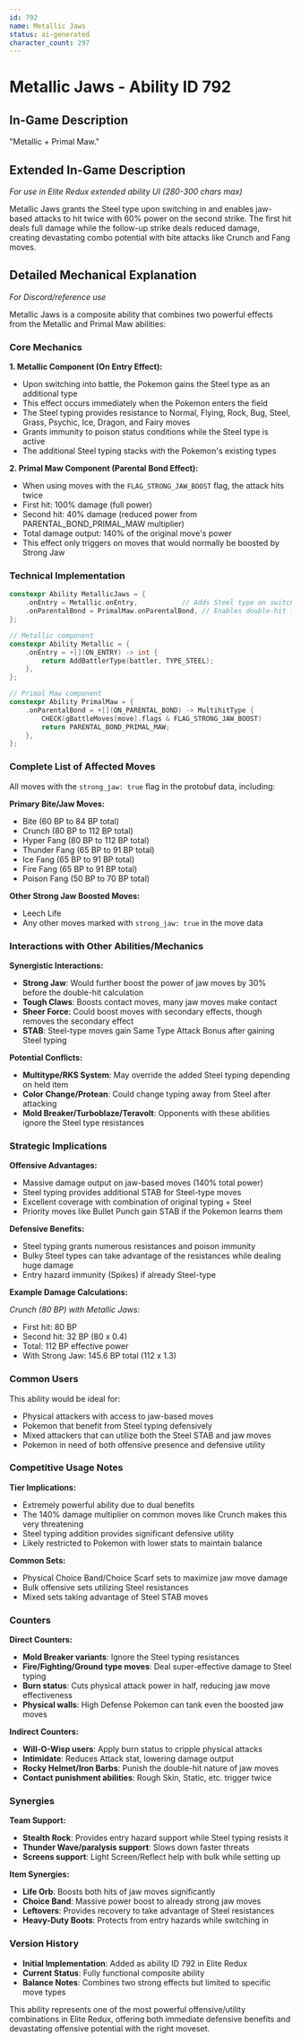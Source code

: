 ```yaml
---
id: 792
name: Metallic Jaws
status: ai-generated
character_count: 297
---
```


# Metallic Jaws - Ability ID 792

## In-Game Description
"Metallic + Primal Maw."

## Extended In-Game Description
*For use in Elite Redux extended ability UI (280-300 chars max)*

Metallic Jaws grants the Steel type upon switching in and enables jaw-based attacks to hit twice with 60% power on the second strike. The first hit deals full damage while the follow-up strike deals reduced damage, creating devastating combo potential with bite attacks like Crunch and Fang moves.

## Detailed Mechanical Explanation
*For Discord/reference use*

Metallic Jaws is a composite ability that combines two powerful effects from the Metallic and Primal Maw abilities:

### Core Mechanics

**1. Metallic Component (On Entry Effect):**
- Upon switching into battle, the Pokemon gains the Steel type as an additional type
- This effect occurs immediately when the Pokemon enters the field
- The Steel typing provides resistance to Normal, Flying, Rock, Bug, Steel, Grass, Psychic, Ice, Dragon, and Fairy moves
- Grants immunity to poison status conditions while the Steel type is active
- The additional Steel typing stacks with the Pokemon's existing types

**2. Primal Maw Component (Parental Bond Effect):**
- When using moves with the `FLAG_STRONG_JAW_BOOST` flag, the attack hits twice
- First hit: 100% damage (full power)
- Second hit: 40% damage (reduced power from PARENTAL_BOND_PRIMAL_MAW multiplier)
- Total damage output: 140% of the original move's power
- This effect only triggers on moves that would normally be boosted by Strong Jaw

### Technical Implementation

```cpp
constexpr Ability MetallicJaws = {
    .onEntry = Metallic.onEntry,           // Adds Steel type on switch-in
    .onParentalBond = PrimalMaw.onParentalBond, // Enables double-hit for jaw moves
};

// Metallic component
constexpr Ability Metallic = {
    .onEntry = +[](ON_ENTRY) -> int { 
        return AddBattlerType(battler, TYPE_STEEL); 
    },
};

// Primal Maw component  
constexpr Ability PrimalMaw = {
    .onParentalBond = +[](ON_PARENTAL_BOND) -> MultihitType {
        CHECK(gBattleMoves[move].flags & FLAG_STRONG_JAW_BOOST)
        return PARENTAL_BOND_PRIMAL_MAW;
    },
};
```

### Complete List of Affected Moves

All moves with the `strong_jaw: true` flag in the protobuf data, including:

**Primary Bite/Jaw Moves:**
- Bite (60 BP to 84 BP total)
- Crunch (80 BP to 112 BP total)  
- Hyper Fang (80 BP to 112 BP total)
- Thunder Fang (65 BP to 91 BP total)
- Ice Fang (65 BP to 91 BP total)
- Fire Fang (65 BP to 91 BP total)
- Poison Fang (50 BP to 70 BP total)

**Other Strong Jaw Boosted Moves:**
- Leech Life
- Any other moves marked with `strong_jaw: true` in the move data

### Interactions with Other Abilities/Mechanics

**Synergistic Interactions:**
- **Strong Jaw**: Would further boost the power of jaw moves by 30% before the double-hit calculation
- **Tough Claws**: Boosts contact moves, many jaw moves make contact
- **Sheer Force**: Could boost moves with secondary effects, though removes the secondary effect
- **STAB**: Steel-type moves gain Same Type Attack Bonus after gaining Steel typing

**Potential Conflicts:**
- **Multitype/RKS System**: May override the added Steel typing depending on held item
- **Color Change/Protean**: Could change typing away from Steel after attacking
- **Mold Breaker/Turboblaze/Teravolt**: Opponents with these abilities ignore the Steel type resistances

### Strategic Implications

**Offensive Advantages:**
- Massive damage output on jaw-based moves (140% total power)
- Steel typing provides additional STAB for Steel-type moves
- Excellent coverage with combination of original typing + Steel
- Priority moves like Bullet Punch gain STAB if the Pokemon learns them

**Defensive Benefits:**
- Steel typing grants numerous resistances and poison immunity
- Bulky Steel types can take advantage of the resistances while dealing huge damage
- Entry hazard immunity (Spikes) if already Steel-type

**Example Damage Calculations:**

*Crunch (80 BP) with Metallic Jaws:*
- First hit: 80 BP
- Second hit: 32 BP (80 x 0.4)
- Total: 112 BP effective power
- With Strong Jaw: 145.6 BP total (112 x 1.3)

### Common Users

This ability would be ideal for:
- Physical attackers with access to jaw-based moves
- Pokemon that benefit from Steel typing defensively
- Mixed attackers that can utilize both the Steel STAB and jaw moves
- Pokemon in need of both offensive presence and defensive utility

### Competitive Usage Notes

**Tier Implications:**
- Extremely powerful ability due to dual benefits
- The 140% damage multiplier on common moves like Crunch makes this very threatening
- Steel typing addition provides significant defensive utility
- Likely restricted to Pokemon with lower stats to maintain balance

**Common Sets:**
- Physical Choice Band/Choice Scarf sets to maximize jaw move damage
- Bulk offensive sets utilizing Steel resistances
- Mixed sets taking advantage of Steel STAB moves

### Counters

**Direct Counters:**
- **Mold Breaker variants**: Ignore the Steel typing resistances
- **Fire/Fighting/Ground type moves**: Deal super-effective damage to Steel typing
- **Burn status**: Cuts physical attack power in half, reducing jaw move effectiveness
- **Physical walls**: High Defense Pokemon can tank even the boosted jaw moves

**Indirect Counters:**
- **Will-O-Wisp users**: Apply burn status to cripple physical attacks
- **Intimidate**: Reduces Attack stat, lowering damage output
- **Rocky Helmet/Iron Barbs**: Punish the double-hit nature of jaw moves
- **Contact punishment abilities**: Rough Skin, Static, etc. trigger twice

### Synergies

**Team Support:**
- **Stealth Rock**: Provides entry hazard support while Steel typing resists it
- **Thunder Wave/paralysis support**: Slows down faster threats
- **Screens support**: Light Screen/Reflect help with bulk while setting up

**Item Synergies:**
- **Life Orb**: Boosts both hits of jaw moves significantly
- **Choice Band**: Massive power boost to already strong jaw moves  
- **Leftovers**: Provides recovery to take advantage of Steel resistances
- **Heavy-Duty Boots**: Protects from entry hazards while switching in

### Version History

- **Initial Implementation**: Added as ability ID 792 in Elite Redux
- **Current Status**: Fully functional composite ability
- **Balance Notes**: Combines two strong effects but limited to specific move types

This ability represents one of the most powerful offensive/utility combinations in Elite Redux, offering both immediate defensive benefits and devastating offensive potential with the right moveset.
